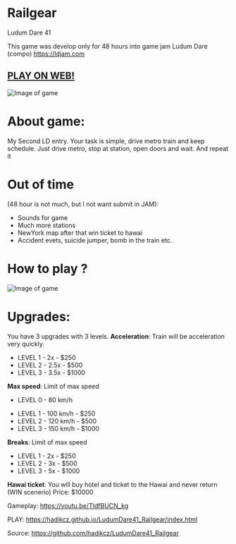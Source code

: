 # Railgear
Ludum Dare 41

This game was develop only for 48 hours into game jam Ludum Dare (compo) https://ldjam.com

## [PLAY ON WEB!](https://hadikcz.github.io/LudumDare41_Railgear/index.html)

![Image of game](https://raw.githubusercontent.com/hadikcz/LudumDare41_Railgear/master/preview.gif)

# About game:
My Second LD entry. Your task is simple, drive metro train and keep schedule. Just drive metro, stop at station, open doors and wait. And repeat it

# Out of time 
(48 hour is not much, but I not want submit in JAM):
* Sounds for game
* Much more stations
* NewYork map after that win ticket to hawai
* Accident evets, suicide jumper, bomb in the train etc.


# How to play ?
![Image of game](https://raw.githubusercontent.com/hadikcz/LudumDare41_Railgear/master/screenshoots/help.png)



# Upgrades:
You have 3 upgrades with 3 levels.
**Acceleration**:
Train will be acceleration very quickly.
* LEVEL 1 - 2x - $250
* LEVEL 2 - 2.5x - $500
* LEVEL 3 - 3.5x - $1000



**Max speed**:
Limit of max speed
- LEVEL 0 - 80 km/h
* LEVEL 1 - 100 km/h - $250
* LEVEL 2 - 120 km/h - $500
* LEVEL 3 - 150 km/h - $1000

**Breaks**:
Limit of max speed
* LEVEL 1 - 2x - $250
* LEVEL 2 - 3x - $500
* LEVEL 3 - 5x - $1000

**Hawai ticket**:
You will buy hotel and ticket to the Hawai and never return (WIN scenerio)
Price: $10000

Gameplay: https://youtu.be/TIdfBUCN_kg

PLAY: https://hadikcz.github.io/LudumDare41_Railgear/index.html

Source: https://github.com/hadikcz/LudumDare41_Railgear
